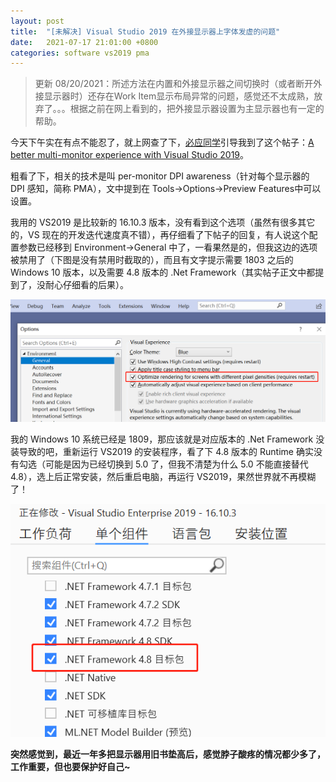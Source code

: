 ```yaml
---
layout: post
title:  "[未解决] Visual Studio 2019 在外接显示器上字体发虚的问题"
date:   2021-07-17 21:01:00 +0800
categories: software vs2019 pma
---
```


> 更新 08/20/2021：所述方法在内置和外接显示器之间切换时（或者断开外接显示器时）还存在Work Item显示布局异常的问题，感觉还不太成熟，放弃了。。。根据之前在网上看到的，把外接显示器设置为主显示器也有一定的帮助。

今天下午实在有点不能忍了，就上网查了下，[必应同学](https://cn.bing.com/?FORM=Z9FD1)引导我到了这个帖子：[A better multi-monitor experience with Visual Studio 2019](https://devblogs.microsoft.com/visualstudio/a-better-multi-monitor-experience-with-visual-studio-2019/)。

粗看了下，相关的技术是叫 per-monitor DPI awareness（针对每个显示器的 DPI 感知，简称 PMA），文中提到在 Tools->Options->Preview Features中可以设置。

我用的 VS2019 是比较新的 16.10.3 版本，没有看到这个选项（虽然有很多其它的，VS 现在的开发迭代速度真不错），再仔细看了下帖子的回复，有人说这个配置参数已经移到 Environment->General 中了，一看果然是的，但我这边的选项被禁用了（下图是没有禁用时截取的），而且有文字提示需要 1803 之后的 Windows 10 版本，以及需要 4.8 版本的 .Net Framework（其实帖子正文中都提到了，没耐心仔细看的后果）。

![Environment Configuration](/images/vs2019_tools_options_environment_general.png)

我的 Windows 10 系统已经是 1809，那应该就是对应版本的 .Net Framework 没装导致的吧，重新运行 VS2019 的安装程序，看了下 4.8 版本的 Runtime 确实没有勾选（可能是因为已经切换到 5.0 了，但我不清楚为什么 5.0 不能直接替代 4.8），选上后正常安装，然后重启电脑，再运行 VS2019，果然世界就不再模糊了！

![VS Installation](/images/vs2019_installation_net_framework.png)

**突然感觉到，最近一年多把显示器用旧书垫高后，感觉脖子酸疼的情况都少多了，工作重要，但也要保护好自己~**

<script src="https://utteranc.es/client.js"
        repo="yingang/yingang.github.io"
        issue-term="pathname"
        label="Comment"
        theme="github-light"
        crossorigin="anonymous"
        async>
</script>